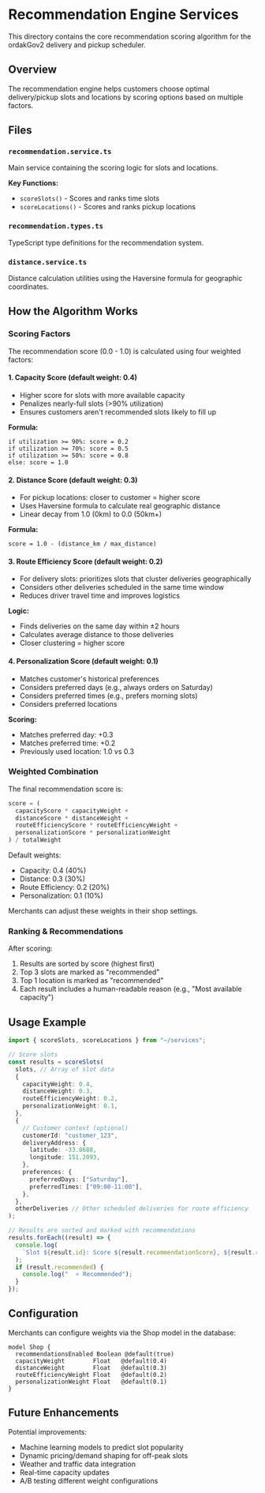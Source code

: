 # Recommendation Engine Services

This directory contains the core recommendation scoring algorithm for the ordakGov2 delivery and pickup scheduler.

## Overview

The recommendation engine helps customers choose optimal delivery/pickup slots and locations by scoring options based on multiple factors.

## Files

### `recommendation.service.ts`
Main service containing the scoring logic for slots and locations.

**Key Functions:**
- `scoreSlots()` - Scores and ranks time slots
- `scoreLocations()` - Scores and ranks pickup locations

### `recommendation.types.ts`
TypeScript type definitions for the recommendation system.

### `distance.service.ts`
Distance calculation utilities using the Haversine formula for geographic coordinates.

## How the Algorithm Works

### Scoring Factors

The recommendation score (0.0 - 1.0) is calculated using four weighted factors:

#### 1. **Capacity Score** (default weight: 0.4)
- Higher score for slots with more available capacity
- Penalizes nearly-full slots (>90% utilization)
- Ensures customers aren't recommended slots likely to fill up

**Formula:**
```
if utilization >= 90%: score = 0.2
if utilization >= 70%: score = 0.5
if utilization >= 50%: score = 0.8
else: score = 1.0
```

#### 2. **Distance Score** (default weight: 0.3)
- For pickup locations: closer to customer = higher score
- Uses Haversine formula to calculate real geographic distance
- Linear decay from 1.0 (0km) to 0.0 (50km+)

**Formula:**
```
score = 1.0 - (distance_km / max_distance)
```

#### 3. **Route Efficiency Score** (default weight: 0.2)
- For delivery slots: prioritizes slots that cluster deliveries geographically
- Considers other deliveries scheduled in the same time window
- Reduces driver travel time and improves logistics

**Logic:**
- Finds deliveries on the same day within ±2 hours
- Calculates average distance to those deliveries
- Closer clustering = higher score

#### 4. **Personalization Score** (default weight: 0.1)
- Matches customer's historical preferences
- Considers preferred days (e.g., always orders on Saturday)
- Considers preferred times (e.g., prefers morning slots)
- Considers preferred locations

**Scoring:**
- Matches preferred day: +0.3
- Matches preferred time: +0.2
- Previously used location: 1.0 vs 0.3

### Weighted Combination

The final recommendation score is:

```typescript
score = (
  capacityScore * capacityWeight +
  distanceScore * distanceWeight +
  routeEfficiencyScore * routeEfficiencyWeight +
  personalizationScore * personalizationWeight
) / totalWeight
```

Default weights:
- Capacity: 0.4 (40%)
- Distance: 0.3 (30%)
- Route Efficiency: 0.2 (20%)
- Personalization: 0.1 (10%)

Merchants can adjust these weights in their shop settings.

### Ranking & Recommendations

After scoring:
1. Results are sorted by score (highest first)
2. Top 3 slots are marked as "recommended"
3. Top 1 location is marked as "recommended"
4. Each result includes a human-readable reason (e.g., "Most available capacity")

## Usage Example

```typescript
import { scoreSlots, scoreLocations } from "~/services";

// Score slots
const results = scoreSlots(
  slots, // Array of slot data
  {
    capacityWeight: 0.4,
    distanceWeight: 0.3,
    routeEfficiencyWeight: 0.2,
    personalizationWeight: 0.1,
  },
  {
    // Customer context (optional)
    customerId: "customer_123",
    deliveryAddress: {
      latitude: -33.8688,
      longitude: 151.2093,
    },
    preferences: {
      preferredDays: ["Saturday"],
      preferredTimes: ["09:00-11:00"],
    },
  },
  otherDeliveries // Other scheduled deliveries for route efficiency
);

// Results are sorted and marked with recommendations
results.forEach((result) => {
  console.log(
    `Slot ${result.id}: Score ${result.recommendationScore}, ${result.reason}`
  );
  if (result.recommended) {
    console.log("  ⭐ Recommended");
  }
});
```

## Configuration

Merchants can configure weights via the Shop model in the database:

```prisma
model Shop {
  recommendationsEnabled Boolean @default(true)
  capacityWeight        Float   @default(0.4)
  distanceWeight        Float   @default(0.3)
  routeEfficiencyWeight Float   @default(0.2)
  personalizationWeight Float   @default(0.1)
}
```

## Future Enhancements

Potential improvements:
- Machine learning models to predict slot popularity
- Dynamic pricing/demand shaping for off-peak slots
- Weather and traffic data integration
- Real-time capacity updates
- A/B testing different weight configurations
